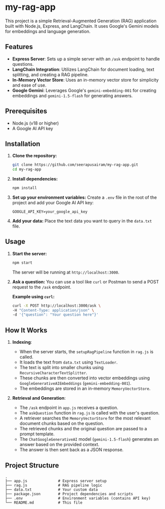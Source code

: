 # my-rag-app

This project is a simple Retrieval-Augmented Generation (RAG) application built with Node.js, Express, and LangChain. It uses Google's Gemini models for embeddings and language generation.

## Features

- **Express Server**: Sets up a simple server with an `/ask` endpoint to handle questions.
- **LangChain Integration**: Utilizes LangChain for document loading, text splitting, and creating a RAG pipeline.
- **In-Memory Vector Store**: Uses an in-memory vector store for simplicity and ease of use.
- **Google Gemini**: Leverages Google's `gemini-embedding-001` for creating embeddings and `gemini-1.5-flash` for generating answers.

## Prerequisites

- Node.js (v18 or higher)
- A Google AI API key

## Installation

1. **Clone the repository:**
   ```bash
   git clone https://github.com/seerapusairam/my-rag-app.git
   cd my-rag-app
   ```

2. **Install dependencies:**
   ```bash
   npm install
   ```

3. **Set up your environment variables:**
   Create a `.env` file in the root of the project and add your Google AI API key:
   ```
   GOOGLE_API_KEY=your_google_api_key
   ```

4. **Add your data:**
   Place the text data you want to query in the `data.txt` file.

## Usage

1. **Start the server:**
   ```bash
   npm start
   ```
   The server will be running at `http://localhost:3000`.

2. **Ask a question:**
   You can use a tool like `curl` or Postman to send a POST request to the `/ask` endpoint.

   **Example using `curl`:**
   ```bash
   curl -X POST http://localhost:3000/ask \
   -H "Content-Type: application/json" \
   -d '{"question": "Your question here"}'
   ```

## How It Works

1.  **Indexing**:
    *   When the server starts, the `setupRagPipeline` function in `rag.js` is called.
    *   It loads the text from `data.txt` using `TextLoader`.
    *   The text is split into smaller chunks using `RecursiveCharacterTextSplitter`.
    *   These chunks are then converted into vector embeddings using `GoogleGenerativeAIEmbeddings` (`gemini-embedding-001`).
    *   The embeddings are stored in an in-memory `MemoryVectorStore`.

2.  **Retrieval and Generation**:
    *   The `/ask` endpoint in `app.js` receives a question.
    *   The `askQuestion` function in `rag.js` is called with the user's question.
    *   A retriever searches the `MemoryVectorStore` for the most relevant document chunks based on the question.
    *   The retrieved chunks and the original question are passed to a prompt template.
    *   The `ChatGoogleGenerativeAI` model (`gemini-1.5-flash`) generates an answer based on the provided context.
    *   The answer is then sent back as a JSON response.

## Project Structure

```
.
├── app.js              # Express server setup
├── rag.js              # RAG pipeline logic
├── data.txt            # Your custom data
├── package.json        # Project dependencies and scripts
├── .env                # Environment variables (contains API key)
└── README.md           # This file
